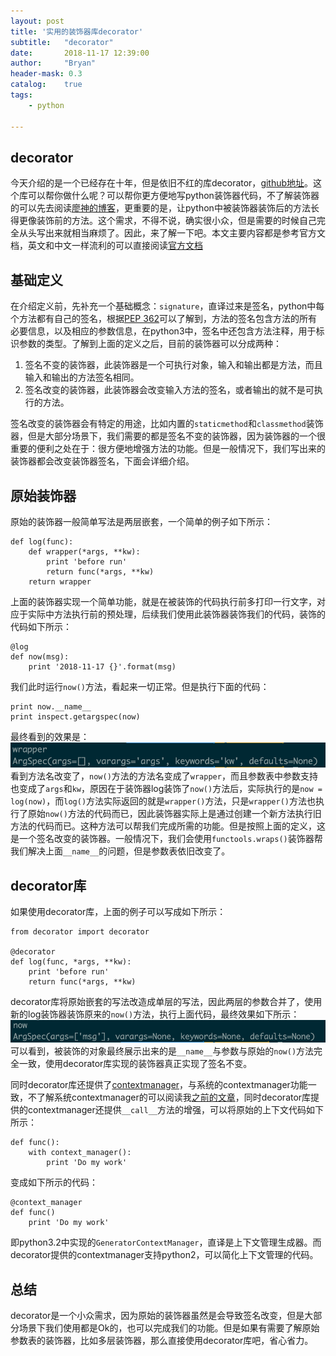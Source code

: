 ```yaml
---
layout: post
title: '实用的装饰器库decorator'
subtitle:   "decorator"
date:       2018-11-17 12:39:00
author:     "Bryan"
header-mask: 0.3
catalog:    true
tags:
    - python

---
```


## decorator
今天介绍的是一个已经存在十年，但是依旧不红的库decorator，[github地址](https://github.com/micheles/decorator)。这个库可以帮你做什么呢？可以帮你更方便地写python装饰器代码，不了解装饰器的可以先去阅读[廖神的博客](https://www.liaoxuefeng.com/wiki/001374738125095c955c1e6d8bb493182103fac9270762a000/001386819879946007bbf6ad052463ab18034f0254bf355000)，更重要的是，让python中被装饰器装饰后的方法长得更像装饰前的方法。这个需求，不得不说，确实很小众，但是需要的时候自己完全从头写出来就相当麻烦了。因此，来了解一下吧。本文主要内容都是参考官方文档，英文和中文一样流利的可以直接阅读[官方文档](https://decorator.readthedocs.io/en/latest/tests.documentation.html)

## 基础定义
在介绍定义前，先补充一个基础概念：`signature`，直译过来是签名，python中每个方法都有自己的签名，根据[PEP 362](https://www.python.org/dev/peps/pep-0362/)可以了解到，方法的签名包含方法的所有必要信息，以及相应的参数信息，在python3中，签名中还包含方法注释，用于标识参数的类型。了解到上面的定义之后，目前的装饰器可以分成两种：

1. 签名不变的装饰器，此装饰器是一个可执行对象，输入和输出都是方法，而且输入和输出的方法签名相同。
2. 签名改变的装饰器，此装饰器会改变输入方法的签名，或者输出的就不是可执行的方法。

签名改变的装饰器会有特定的用途，比如内置的`staticmethod`和`classmethod`装饰器，但是大部分场景下，我们需要的都是签名不变的装饰器，因为装饰器的一个很重要的便利之处在于：很方便地增强方法的功能。但是一般情况下，我们写出来的装饰器都会改变装饰器签名，下面会详细介绍。

## 原始装饰器
原始的装饰器一般简单写法是两层嵌套，一个简单的例子如下所示：

```
def log(func):
    def wrapper(*args, **kw):
        print 'before run'
        return func(*args, **kw)
    return wrapper
```
上面的装饰器实现一个简单功能，就是在被装饰的代码执行前多打印一行文字，对应于实际中方法执行前的预处理，后续我们使用此装饰器装饰我们的代码，装饰的代码如下所示：

```
@log
def now(msg):
    print '2018-11-17 {}'.format(msg)
```
我们此时运行`now()`方法，看起来一切正常。但是执行下面的代码：

```
print now.__name__
print inspect.getargspec(now)
```
最终看到的效果是：
![原始装饰器](/img/in-post/decorator/original.png)
看到方法名改变了，`now()`方法的方法名变成了`wrapper`，而且参数表中参数支持也变成了`args`和`kw`，原因在于装饰器log装饰了`now()`方法后，实际执行的是`now = log(now)`，而`log()`方法实际返回的就是`wrapper()`方法，只是`wrapper()`方法也执行了原始`now()`方法的代码而已，因此装饰器实际上是通过创建一个新方法执行旧方法的代码而已。这种方法可以帮我们完成所需的功能。但是按照上面的定义，这是一个签名改变的装饰器。一般情况下，我们会使用`functools.wraps()`装饰器帮我们解决上面`__name__`的问题，但是参数表依旧改变了。

## decorator库
如果使用decorator库，上面的例子可以写成如下所示：

```
from decorator import decorator

@decorator
def log(func, *args, **kw):
    print 'before run'
    return func(*args, **kw)
```
decorator库将原始嵌套的写法改造成单层的写法，因此两层的参数合并了，使用新的log装饰器装饰原来的`now()`方法，执行上面代码，最终效果如下所示：
![decorator装饰器](/img/in-post/decorator/decorator.png)
可以看到，被装饰的对象最终展示出来的是`__name__`与参数与原始的`now()`方法完全一致，使用decorator库实现的装饰器真正实现了签名不变。

同时decorator库还提供了[contextmanager](https://decorator.readthedocs.io/en/latest/tests.documentation.html#contextmanager)，与系统的contextmanager功能一致，不了解系统contextmanager的可以阅读我[之前的文章](https://hustyichi.github.io/2018/08/28/context-managers-in-python/)，同时decorator库提供的contextmanager还提供`__call__`方法的增强，可以将原始的上下文代码如下所示：

```
def func():
	with context_manager():
		print 'Do my work'
```
变成如下所示的代码：

```
@context_manager
def func()
	print 'Do my work'
```
即python3.2中实现的`GeneratorContextManager`，直译是上下文管理生成器。而decorator提供的contextmanager支持python2，可以简化上下文管理的代码。

## 总结
decorator是一个小众需求，因为原始的装饰器虽然是会导致签名改变，但是大部分场景下我们使用都是Ok的，也可以完成我们的功能。但是如果有需要了解原始参数表的装饰器，比如多层装饰器，那么直接使用decorator库吧，省心省力。